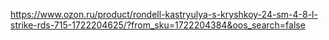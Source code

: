 https://www.ozon.ru/product/rondell-kastryulya-s-kryshkoy-24-sm-4-8-l-strike-rds-715-1722204625/?from_sku=1722204384&oos_search=false
